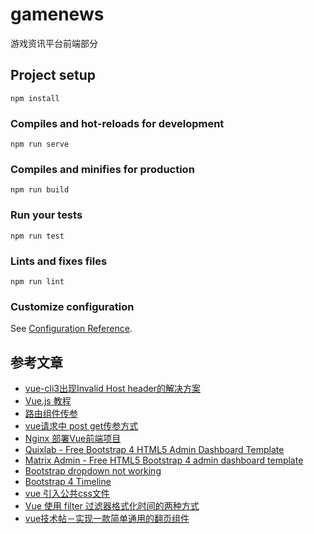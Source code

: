 # gamenews

游戏资讯平台前端部分

## Project setup
```shell script
npm install
```

### Compiles and hot-reloads for development
```shell script
npm run serve
```

### Compiles and minifies for production
```shell script
npm run build
```

### Run your tests
```shell script
npm run test
```

### Lints and fixes files
```shell script
npm run lint
```

### Customize configuration
See [Configuration Reference](https://cli.vuejs.org/config/).

## 参考文章

- [vue-cli3出现Invalid Host header的解决方案](https://blog.csdn.net/guzhao593/article/details/85918869)
- [Vue.js 教程](https://www.runoob.com/vue2/vue-tutorial.html)
- [路由组件传参](https://router.vuejs.org/zh/guide/essentials/passing-props.html#对象模式)
- [vue请求中 post get传参方式](https://blog.csdn.net/zhaofuqiangmycomm/article/details/89479904)
- [Nginx 部署Vue前端项目](https://blog.csdn.net/jeikerxiao/article/details/80885875)
- [Quixlab - Free Bootstrap 4 HTML5 Admin Dashboard Template](https://themewagon.com/themes/free-bootstrap-4-html5-admin-dashboard-template-quixlab/)
- [Matrix Admin - Free HTML5 Bootstrap 4 admin dashboard template](https://themewagon.com/themes/free-html5-bootstrap-4-admin-dashboard-template-matrix-admin/)
- [Bootstrap dropdown not working](https://stackoverflow.com/questions/12458522/bootstrap-dropdown-not-working)
- [Bootstrap 4 Timeline](https://www.codeply.com/go/dI6CknFxts/bootstrap-4-timeline)
- [vue 引入公共css文件](https://blog.csdn.net/Smartsunsing/article/details/78529374)
- [Vue 使用 filter 过滤器格式化时间的两种方式](https://juejin.im/post/5d0f08e3f265da1b695d6873)
- [vue技术帖－实现一款简单通用的翻页组件](https://segmentfault.com/a/1190000006911880#articleHeader1)
